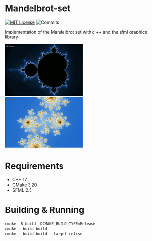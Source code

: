 # Mandelbrot-set

[![MIT License](https://img.shields.io/badge/license-MIT-blue.svg?style=flat)](http://choosealicense.com/licenses/mit/)
![Commits](https://img.shields.io/github/last-commit/TyPaporotnyk/Mandelbrot-set)

Implementation of the Mandelbrot set with c ++ and the sfml graphics library</br>

<p float="middle">
    <img src="docs/1.png" width="50%"/>
    <img src="docs/2.png" width="50%"/>
</p>

# Requirements
* C++ 17
* CMake 3.20
* SFML 2.5

# Building & Running
```
cmake -B build -DCMAKE_BUILD_TYPE=Release
cmake --build build
cmake --build build --target relise
```